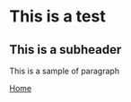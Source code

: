 # This is a test 

## This is a subheader

This is a sample of paragraph

[Home](http://localhost:1234/)